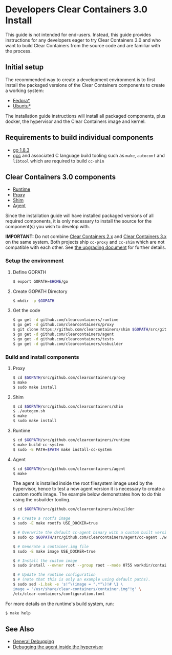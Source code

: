 # Developers Clear Containers 3.0 Install

This guide is not intended for end-users. Instead, this guide provides
instructions for any developers eager to try Clear Containers 3.0 and who
want to build Clear Containers from the source code and are familiar with the
process.

## Initial setup

The recommended way to create a development environment is to first install the
packaged versions of the Clear Containers components to create a working
system:

  * [Fedora*](fedora-installation-guide.md)
  * [Ubuntu*](ubuntu-installation-guide.md)

The installation guide instructions will install all packaged
components, plus docker, the hypervisor and the Clear Containers image
and kernel.

## Requirements to build individual components

  * [go 1.8.3](https://golang.org/)
  * [gcc](https://gcc.gnu.org/) and associated C language build tooling
    such as `make`, `autoconf` and `libtool` which are required
    to build `cc-shim`

## Clear Containers 3.0 components

  * [Runtime](https://github.com/clearcontainers/runtime)
  * [Proxy](https://github.com/clearcontainers/proxy)
  * [Shim](https://github.com/clearcontainers/shim)
  * [Agent](https://github.com/clearcontainers/agent)

Since the installation guide will have installed packaged versions of
all required components, it is only necessary to install the source for
the component(s) you wish to develop with.

**IMPORTANT:** Do not combine [Clear Containers 2.x](https://github.com/01org/cc-oci-runtime) and [Clear Containers 3.x](https://github.com/clearcontainers) on the same system.
Both projects ship ``cc-proxy`` and ``cc-shim`` which are not compatible with each other.
See [the upgrading document](upgrading.md) for further details.

### Setup the environment

1. Define GOPATH

   ```bash
   $ export GOPATH=$HOME/go
   ```

2. Create GOPATH Directory

   ```bash
   $ mkdir -p $GOPATH
   ```

3. Get the code

   ```bash
   $ go get -d github.com/clearcontainers/runtime
   $ go get -d github.com/clearcontainers/proxy
   $ git clone https://github.com/clearcontainers/shim $GOPATH/src/github.com/clearcontainers/shim
   $ go get -d github.com/clearcontainers/agent
   $ go get -d github.com/clearcontainers/tests
   $ go get -d github.com/clearcontainers/osbuilder
   ```

### Build and install components

1. Proxy

   ```bash
   $ cd $GOPATH/src/github.com/clearcontainers/proxy
   $ make
   $ sudo make install
   ```

2. Shim

   ```bash
   $ cd $GOPATH/src/github.com/clearcontainers/shim
   $ ./autogen.sh
   $ make
   $ sudo make install
   ```

3. Runtime

   ```bash
   $ cd $GOPATH/src/github.com/clearcontainers/runtime
   $ make build-cc-system
   $ sudo -E PATH=$PATH make install-cc-system
   ```

4. Agent

   ```bash
   $ cd $GOPATH/src/github.com/clearcontainers/agent
   $ make
   ```

   The agent is installed inside the root filesystem image
   used by the hypervisor, hence to test a new agent version it is
   necessary to create a custom rootfs image. The example below
   demonstrates how to do this using the osbuilder tooling.

   ```bash
   $ cd $GOPATH/src/github.com/clearcontainers/osbuilder

   $ # Create a rootfs image
   $ sudo -E make rootfs USE_DOCKER=true

   $ # Overwrite the default cc-agent binary with a custom built version
   $ sudo cp $GOPATH/src/github.com/clearcontainers/agent/cc-agent ./workdir/rootfs/usr/bin/cc-agent

   $ # Generate a container.img file
   $ sudo -E make image USE_DOCKER=true

   $ # Install the custom image
   $ sudo install --owner root --group root --mode 0755 workdir/container.img /usr/share/clear-containers/

   $ # Update the runtime configuration
   $ # (note that this is only an example using default paths).
   $ sudo sed -i.bak -e 's!^\(image = ".*"\)!# \1 \
   image = "/usr/share/clear-containers/container.img"!g' \
   /etc/clear-containers/configuration.toml
   
For more details on the runtime's build system, run:

```bash
$ make help
```

## See Also

  * [General Debugging](../README.md#debugging)
  * [Debugging the agent inside the hypervisor](debug-agent.md)
